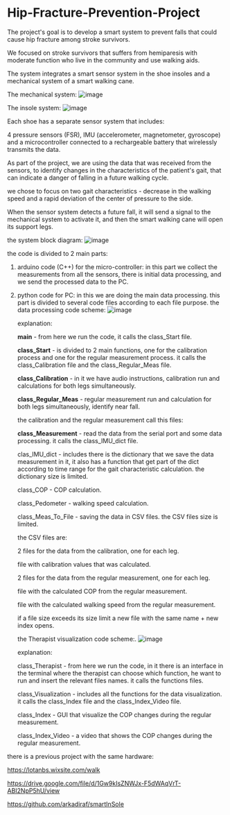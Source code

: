# Hip-Fracture-Prevention-Project
The project's goal is to develop a smart system to prevent falls that could cause hip fracture among stroke survivors. 

We focused on stroke survivors that suffers from hemiparesis with moderate function who live in the community and use walking aids.

The system integrates a smart sensor system in the shoe insoles and a mechanical system of a smart walking cane.

The mechanical system:
![image](https://github.com/noa181/Hip-Fracture-Prevention-Project/assets/130772888/16b513a6-5b39-4828-a069-7e0c13c458e6)

The insole system:
![image](https://github.com/noa181/Hip-Fracture-Prevention-Project/assets/130772888/d377d088-ffaf-44c6-8e5d-2a79a24ee451)

Each shoe has a separate sensor system that includes:

4 pressure sensors (FSR), IMU (accelerometer, magnetometer, gyroscope) and a microcontroller connected to a rechargeable battery that wirelessly transmits the data.

As part of the project, we are using the data that was received from the sensors, to identify changes in the characteristics of the patient's gait, that can indicate a danger of falling in a future walking cycle. 

we chose to focus on two gait characteristics - decrease in the walking speed and a rapid deviation of the center of pressure to the side.

When the sensor system detects a future fall, it will send a signal to the mechanical system to activate it, and then the smart walking cane will open its support legs. 

the system block diagram:
![image](https://github.com/noa181/Hip-Fracture-Prevention-Project/assets/130772888/be51e72f-09a3-4349-9a5b-0f7bfa3ce0e3)

the code is divided to 2 main parts:
1. arduino code (C++) for the micro-controller:
   in this part we collect the measurements from all the sensors, there is initial data processing, and we     send the processed data to the PC.
   
2. python code for PC:
   in this we are doing the main data processing.
   this part is divided to several code files according to each file purpose.
   the data processing code scheme:
   ![image](https://github.com/noa181/Hip-Fracture-Prevention-Project/assets/130772888/1c89c14e-c83b-4aea-8d55-228ede9410af)

   explanation:

   **main** - from here we run the code, it calls the class_Start file.

   **class_Start** - is divided to 2 main functions, one for the calibration process and one for the          regular measurement process. it calls the class_Calibration file and the class_Regular_Meas file.

   **class_Calibration** - in it we have audio instructions, calibration run and calculations for both         legs simultaneously.

   **class_Regular_Meas** - regular measurement run and calculation for both legs simultaneously, identify     near fall.

   the calibration and the regular measurement call this files:

   **class_Measurement** - read the data from the serial port and some data processing. it calls the           class_IMU_dict file.

   clas_IMU_dict - includes there is the dictionary that we save the data measurement in it, it also has     a function that get part of the dict according to time range for the gait characteristic calculation.      the dictionary size is limited.

   class_COP - COP calculation.

   class_Pedometer - walking speed calculation.

   class_Meas_To_File - saving the data in CSV files. the CSV files size is limited.

   the CSV files are:

   2 files for the data from the calibration, one for each leg.

   file with calibration values that was calculated.

   2 files for the data from the regular measurement, one for each leg.

   file with the calculated COP from the regular measurement.

   file with the calculated walking speed from the regular measurement.

   if a file size exceeds its size limit a new file with the same name + new index opens.

   the Therapist visualization code scheme:.
![image](https://github.com/noa181/Hip-Fracture-Prevention-Project/assets/130772888/87684b12-74d6-4a7b-afc7-6c45fad6aab6)

   explanation:

   class_Therapist - from here we run the code, in it there is an interface in the terminal where the         therapist can choose which function, he want to run and insert the relevant files names. it calls the      functions files.

   class_Visualization - includes all the functions for the data visualization. it calls the class_Index     file and the class_Index_Video file.

   class_Index - GUI that visualize the COP changes during the regular measurement.

   class_Index_Video - a video that shows the COP changes during the regular measurement. 



there is a previous project with the same hardware:

https://lotanbs.wixsite.com/walk

https://drive.google.com/file/d/1Gw9kIsZNWJx-F5dWAqVrT-ABI2NpP5hU/view

https://github.com/arkadiraf/smartInSole
